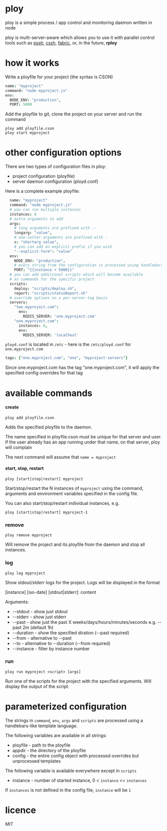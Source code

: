 # ploy

ploy is a simple process / app control and monitoring daemon written in node

ploy is multi-server-aware which allows you to use
it with parallel control tools such as [pssh](http://www.theether.org/pssh/),
[cssh](http://sourceforge.net/projects/clusterssh/),
[fabric](http://docs.fabfile.org/en/1.6/), or, in the future,
**rploy**

# how it works

Write a ployfile for your project (the syntax is CSON)

```coffeescript
name: "myproject"
command: "node myproject.js" 
env: 
  NODE_ENV: "production",
  PORT: 5000
```

Add the ployfile to git, clone the project on your server and run
the command

    ploy add ployfile.cson
    ploy start myproject 

# other configuration options

There are two types of configuration files in ploy:
* project configuration (ployfile)
* server daemon configuration (ployd.conf)

Here is a complete example ployfile:

```coffeescript
  name: "myproject"
  command: "node myproject.js"
  # you can run multiple instances
  instances: 4
  # extra arguments to add
  args: 
    # long arguments are prefixed with --
    longarg: "value",
    # one-letter arguments are prefixed with -
    s: "shortarg value",
    # you can add an explicit prefix if you wish
    "--explicit-form": "value"  
  env: 
    NODE_ENV: "production",
    # every string from the configuration is processed using handlebars
    PORT: "{{instance + 5000}}"
  # you can add additional scripts which will become available
  # as commands for the specific project
  scripts: 
    deploy: "scripts/deploy.sh",
    report: "scripts/statusReport.sh"
  # override options on a per-server-tag basis
  servers: 
    "two.myproject.com": 
      env: 
        REDIS_SERVER: 'one.myproject.com'
    "one.myproject.com":
      instances: 6,
      env: 
        REDIS_SERVER: 'localhost'
```

`ployd.conf` is located in `/etc` - here is the `/etc/ployd.conf` for `one.myproject.com`

```coffeescript
tags: ["one.myproject.com", "one", "myproject-servers"]
```

Since one.myproject.com has the tag "one.myproject.com", it will apply the 
specified config overrides for that tag

# available commands

#### create

    ploy add ployfile.cson

Adds the specified ployfile to the daemon.

The name specified in ployfile.cson must be unique for that server
and user. If the user already has an app running under that name, on
that server, ploy will complain

The next command will assume that `name = myproject`

#### start, stop, restart

    ploy [start|stop|restart] myproject

Start/stop/restart the N instances of `myproject` using the command, 
arguments and environment variables specified in the config file. 

You can also start/stop/restart individual instances, e.g.

    ploy [start|stop|restart] myproject-1

### remove 

    ploy remove myproject

Will remove the project and its ployfile from the daemon and stop
all instances.

### log

    ploy log myproject

Show stdout/stderr logs for the project. Logs will be displayed in the format

[instance] [iso-date] [stdout|stderr]: content

Arguments:
* --stdout - show just stdout
* --stderr - show just stderr
* --past <time> - show just the past X weeks/days/hours/minutes/seconds e.g. --past 2m (default 1h)
* --duration <time> - show the specified diration (--past required)
* --from <date> - alternative to --past
* --to <date> - alternative to --duration (--from required)
* --instance <x> - filter by instance number

### run

    ploy run myproject <script> [args]

Run one of the scripts for the project with the specified arguments. Will
display the output of the script.

# parameterized configuration

The strings in `command`, `env`, `args` and `scripts` are processed using
a handlebars-like template language.

The following variables are available in all strings: 

* ployfile - path to the ployfile
* appdir - the directory of the ployfile
* config - the entire config object with processed overrides but unprocessed templates

The following variable is available everywhere except in `scripts`

* instance - number of started instance, 0 &lt; `instance` <= `instances`

If `instances` is not defined in the config file, `instance` will be `1`

# licence

MIT

